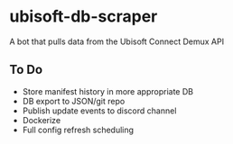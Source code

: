 # ubisoft-db-scraper

A bot that pulls data from the Ubisoft Connect Demux API

## To Do

- Store manifest history in more appropriate DB
- DB export to JSON/git repo
- Publish update events to discord channel
- Dockerize
- Full config refresh scheduling